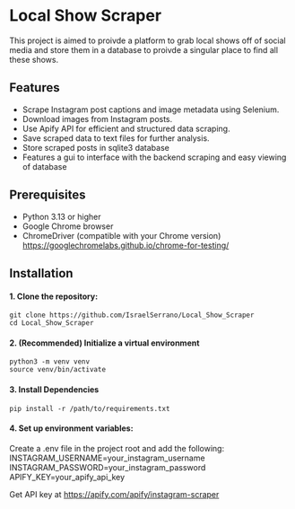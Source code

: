 # Local Show Scraper

This project is aimed to proivde a platform to grab local shows off of social media and store them in a database to proivde a singular place to find all these shows.

## Features

- Scrape Instagram post captions and image metadata using Selenium.
- Download images from Instagram posts.
- Use Apify API for efficient and structured data scraping.
- Save scraped data to text files for further analysis.
- Store scraped posts in sqlite3 database
- Features a gui to interface with the backend scraping and easy viewing of database

## Prerequisites

- Python 3.13 or higher
- Google Chrome browser
- ChromeDriver (compatible with your Chrome version) https://googlechromelabs.github.io/chrome-for-testing/

## Installation

#### 1. Clone the repository:

```
git clone https://github.com/IsraelSerrano/Local_Show_Scraper
cd Local_Show_Scraper
```

#### 2. (Recommended) Initialize a virtual environment

```
python3 -m venv venv
source venv/bin/activate
```

#### 3. Install Dependencies

```
pip install -r /path/to/requirements.txt
```

#### 4. Set up environment variables:

Create a .env file in the project root and add the following:  
INSTAGRAM_USERNAME=your_instagram_username <br />
INSTAGRAM_PASSWORD=your_instagram_password <br />
APIFY_KEY=your_apify_api_key

Get API key at https://apify.com/apify/instagram-scraper
